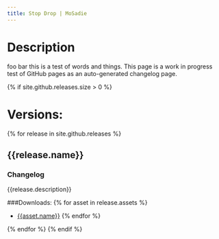 ```yaml
---
title: Stop Drop | MoSadie
---
```


# Description
foo bar this is a test of words and things. This page is a work in progress test of GitHub pages as an auto-generated changelog page.

{% if site.github.releases.size > 0 %}
# Versions:

{% for release in site.github.releases %}
## {{release.name}} ##

### Changelog
{{release.description}}

###Downloads:
{% for asset in release.assets %}
 * [{{asset.name}}]({{asset.browser_download_url}})
{% endfor %}

{% endfor %}
{% endif %}